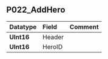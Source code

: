 ## P022\_AddHero ##
| **Datatype** | **Field** | **Comment** |
|:-------------|:----------|:------------|
| **UInt16** | Header |  |
| **UInt16** | HeroID |  |